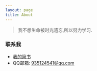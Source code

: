 ```yaml
---
layout: page
title: About
---
```


> 我不想生命被时光遗忘,所以努力学习.  


### 联系我
- <a href="https://www.jianshu.com/u/6e1e9a92c7a4">我的简书</a>
- QQ邮箱: 935124541@qq.com
